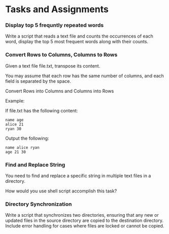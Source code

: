 # Tasks and Assignments

### Display top 5 frequntly repeated words
Write a script that reads a text file and counts the occurrences of each word, display the top 5 most frequent words along with their counts.

### Convert Rows to Columns, Columns to Rows
Given a text file file.txt, transpose its content.

You may assume that each row has the same number of columns, and each field is separated by the space.

Convert Rows into Columns and Columns into Rows

Example:

If file.txt has the following content:

```
name age
alice 21
ryan 30
```
Output the following:

```
name alice ryan
age 21 30
```

### Find and Replace String
You need to find and replace a specific string in multiple text files in a directory.

How would you use shell script accomplish this task?

### Directory Synchronization

Write a script that synchronizes two directories, ensuring that any new or updated files in the source directory are copied to the destination directory. Include error handling for cases where files are locked or cannot be copied.